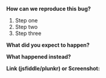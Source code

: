 **How can we reproduce this bug?**

1. Step one
2. Step two
3. Step three

**What did you expect to happen?**

**What happened instead?**

**Link (jsfiddle/plunkr) or Screenshot:**
